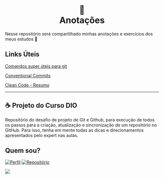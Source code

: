 <h1 align="center">
📄<br> Anotações
</h1>
Nesse repositório será compartilhado minhas anotações e exercícios dos meus estudos  🥰

## Links Úteis

[Comandos super úteis para git](https://gist.github.com/leocomelli/2545add34e4fec21ec16)

[Conventional Commits](https://www.conventionalcommits.org/pt-br/v1.0.0-beta.4/)

[Clean Code - Resumo](https://github.com/felipe-augusto/clean-code-javascript)

---

## ☕ Projeto do Curso DIO

Repositório do desafio de projeto de Git e Github, para execução de todos os passos para a criação, atualização e sincronização de um repositório no GitHub. Para isso, tenha em mente todas as dicas e direcionamentos apresentados pelo expert nas aulas.

## Quem sou?

[![Perfil](https://img.shields.io/badge/perfil%20-%23323330.svg?&style=for-the-badge&logo=perfil&logoColor=black&color=F745B5)](https://github.com/thataaz)
[![Repositório](https://img.shields.io/badge/repositório%20-%23323330.svg?&style=for-the-badge&logo=repositório&logoColor=black&color=8000FF)](https://github.com/thataaz/git-github/)


<img src="https://media.giphy.com/media/f5dv1g0Af3KNJneSC3/giphy.gif" />
